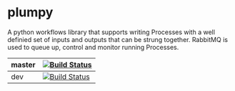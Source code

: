# plumpy

A python workflows library that supports writing Processes with a well definied set of inputs and outputs that can be strung together.  RabbitMQ is used to queue up, control and monitor running Processes.

| master | [![Build Status](https://travis-ci.org/muhrin/plumpy.svg?branch=master)](https://travis-ci.org/muhrin/plumpy)|
|--|--|
| dev | [![Build Status](https://travis-ci.org/muhrin/plumpy.svg?branch=develop)](https://travis-ci.org/muhrin/plumpy)|

